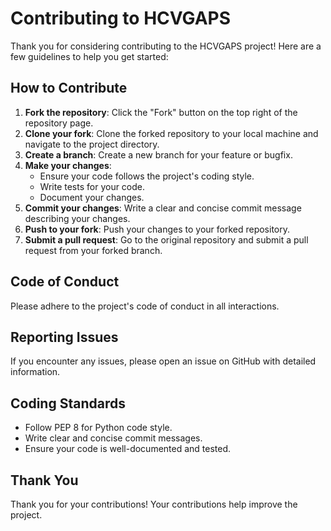 # Contributing to HCVGAPS

Thank you for considering contributing to the HCVGAPS project! Here are a few guidelines to help you get started:

## How to Contribute

1. **Fork the repository**: Click the "Fork" button on the top right of the repository page.
2. **Clone your fork**: Clone the forked repository to your local machine and navigate to the project directory.
3. **Create a branch**: Create a new branch for your feature or bugfix.
4. **Make your changes**:
   - Ensure your code follows the project's coding style.
   - Write tests for your code.
   - Document your changes.
5. **Commit your changes**: Write a clear and concise commit message describing your changes.
6. **Push to your fork**: Push your changes to your forked repository.
7. **Submit a pull request**: Go to the original repository and submit a pull request from your forked branch.

## Code of Conduct

Please adhere to the project's code of conduct in all interactions.

## Reporting Issues

If you encounter any issues, please open an issue on GitHub with detailed information.

## Coding Standards

- Follow PEP 8 for Python code style.
- Write clear and concise commit messages.
- Ensure your code is well-documented and tested.

## Thank You

Thank you for your contributions! Your contributions help improve the project.

